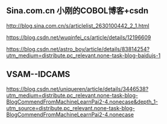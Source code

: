 ## Sina.com.cn 小刚的COBOL博客+csdn

<http://blog.sina.com.cn/s/articlelist_2630100442_2_1.html>

<https://blog.csdn.net/wuqinfei_cs/article/details/12196609>

<https://blog.csdn.net/astro_boy/article/details/83814254?utm_medium=distribute.pc_relevant.none-task-blog-baidujs-1>


## VSAM--IDCAMS
<https://blog.csdn.net/uniqueren/article/details/3446538?utm_medium=distribute.pc_relevant.none-task-blog-BlogCommendFromMachineLearnPai2-4.nonecase&depth_1-utm_source=distribute.pc_relevant.none-task-blog-BlogCommendFromMachineLearnPai2-4.nonecase>
